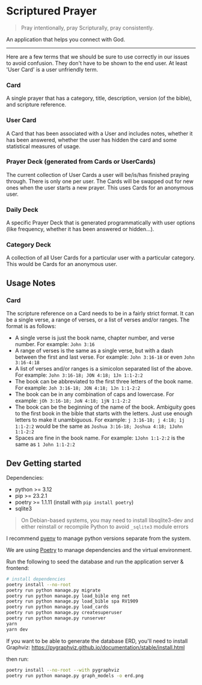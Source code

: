# Scriptured Prayer

> Pray intentionally, pray Scripturally, pray consistently.

An application that helps you connect with God.

---
Here are a few terms that we should be sure to use correctly in our issues to avoid confusion. They don't have to be shown to the end user. At least 'User Card' is a user unfriendly term.

### Card
A single prayer that has a category, title, description, version (of the bible), and scripture reference.
### User Card
A Card that has been associated with a User and includes notes, whether it has been answered, whether the user has hidden the card and some statistical measures of usage.

### Prayer Deck (generated from Cards or UserCards)
The current collection of User Cards a user will be/is/has finished praying through. There is only one per user. The Cards will be swapped out for new ones when the user starts a new prayer. This uses Cards for an anonymous user.
### Daily Deck
A specific Prayer Deck that is generated programmatically with user options (like frequency, whether it has been answered or hidden...).
### Category Deck
A collection of all User Cards for a particular user with a particular category. This would be Cards for an anonymous user.

## Usage Notes
### Card
The scripture reference on a Card needs to be in a fairly strict format. It can be a single verse, a range of verses, or a list of verses and/or ranges. The format is as follows:
- A single verse is just the book name, chapter number, and verse number. For example: `John 3:16`
- A range of verses is the same as a single verse, but with a dash between the first and last verse. For example: `John 3:16-18` or even `John 3:16-4:18`
- A list of verses and/or ranges is a simicolon separated list of the above. For example: `John 3:16-18; JON 4:18; 1Jn 1:1-2:2`
- The book can be abbreviated to the first three letters of the book name. For example: `Joh 3:16-18; JON 4:18; 1Jn 1:1-2:2`
- The book can be in any combination of caps and lowercase. For example: `jOh 3:16-18; JoN 4:18; 1jN 1:1-2:2`
- The book can be the beginning of the name of the book. Ambiguity goes to the first book in the bible that starts with the letters. Just use enough letters to make it unambiguous. For example: `j 3:16-18; j 4:18; 1j 1:1-2:2` would be the same as `Joshua 3:16-18; Joshua 4:18; 1John 1:1-2:2`
- Spaces are fine in the book name. For example: `1John 1:1-2:2` is the same as `1 John 1:1-2:2`
## Dev Getting started

Dependencies:
- python >= 3.12
- pip >= 23.2.1
- poetry >= 1.1.11 (install with `pip install poetry`)
- sqlite3

> On Debian-based systems, you may need to install libsqlite3-dev and either reinstall or recompile Python to avoid `_sqlite3` module errors

I recommend [pyenv](https://github.com/pyenv/pyenv?tab=readme-ov-file#installation) to manage python versions separate from the system.


We are using [Poetry](https://python-poetry.org/) to manage dependencies and the virtual environment.


Run the following to seed the database and run the application server & frontend:

```sh
# install dependencies
poetry install --no-root
poetry run python manage.py migrate
poetry run python manage.py load_bible eng net
poetry run python manage.py load_bible spa RV1909
poetry run python manage.py load_cards
poetry run python manage.py createsuperuser
poetry run python manage.py runserver
yarn 
yarn dev
```

If you want to be able to generate the database ERD, you'll need to install Graphviz:
https://pygraphviz.github.io/documentation/stable/install.html

then run:
```sh
poetry install --no-root --with pygraphviz
poetry run python manage.py graph_models -o erd.png
```